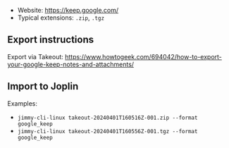 - Website: <https://keep.google.com/>
- Typical extensions: `.zip`, `.tgz`

## Export instructions

Export via Takeout: <https://www.howtogeek.com/694042/how-to-export-your-google-keep-notes-and-attachments/>

## Import to Joplin

Examples:

- `jimmy-cli-linux takeout-20240401T160516Z-001.zip --format google_keep`
- `jimmy-cli-linux takeout-20240401T160556Z-001.tgz --format google_keep`

